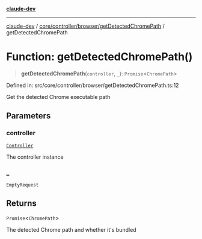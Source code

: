 [**claude-dev**](../../../../../README.md)

***

[claude-dev](../../../../../README.md) / [core/controller/browser/getDetectedChromePath](../README.md) / getDetectedChromePath

# Function: getDetectedChromePath()

> **getDetectedChromePath**(`controller`, `_`): `Promise`\<`ChromePath`\>

Defined in: src/core/controller/browser/getDetectedChromePath.ts:12

Get the detected Chrome executable path

## Parameters

### controller

[`Controller`](../../../classes/Controller.md)

The controller instance

### \_

`EmptyRequest`

## Returns

`Promise`\<`ChromePath`\>

The detected Chrome path and whether it's bundled
